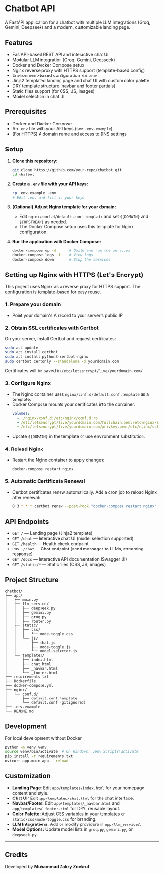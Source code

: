 # Chatbot API

A FastAPI application for a chatbot with multiple LLM integrations (Groq, Gemini, Deepseek) and a modern, customizable landing page.

## Features

- FastAPI-based REST API and interactive chat UI
- Modular LLM integration (Groq, Gemini, Deepseek)
- Docker and Docker Compose setup
- Nginx reverse proxy with HTTPS support (template-based config)
- Environment-based configuration via `.env`
- Jinja2 templated landing page and chat UI with custom color palette
- DRY template structure (navbar and footer partials)
- Static files support (for CSS, JS, images)
- Model selection in chat UI

## Prerequisites

- Docker and Docker Compose
- An `.env` file with your API keys (see `.env.example`)
- (For HTTPS) A domain name and access to DNS settings

## Setup

1. **Clone this repository:**
   ```bash
   git clone https://github.com/your-repo/chatbot.git
   cd chatbot
   ```

2. **Create a `.env` file with your API keys:**
   ```bash
   cp .env.example .env
   # Edit .env and fill in your keys
   ```

3. **(Optional) Adjust Nginx template for your domain:**
   - Edit `nginx/conf.d/default.conf.template` and set `${DOMAIN}` and `${UPSTREAM}` as needed.
   - The Docker Compose setup uses this template for Nginx configuration.

4. **Run the application with Docker Compose:**
   ```bash
   docker-compose up -d      # Build and run the services
   docker-compose logs -f    # View logs
   docker-compose down       # Stop the services
   ```

## Setting up Nginx with HTTPS (Let's Encrypt)

This project uses Nginx as a reverse proxy for HTTPS support. The configuration is template-based for easy reuse.

### 1. Prepare your domain

- Point your domain's A record to your server's public IP.

### 2. Obtain SSL certificates with Certbot

On your server, install Certbot and request certificates:

```bash
sudo apt update
sudo apt install certbot
sudo apt install python3-certbot-nginx
sudo certbot certonly --standalone -d yourdomain.com
```

Certificates will be saved in `/etc/letsencrypt/live/yourdomain.com/`.

### 3. Configure Nginx

- The Nginx container uses `nginx/conf.d/default.conf.template` as a template.
- Docker Compose mounts your certificates into the container:
  ```yaml
  volumes:
    - ./nginx/conf.d:/etc/nginx/conf.d:ro
    - /etc/letsencrypt/live/yourdomain.com/fullchain.pem:/etc/nginx/ssl/fullchain.pem:ro
    - /etc/letsencrypt/live/yourdomain.com/privkey.pem:/etc/nginx/ssl/privkey.pem:ro
  ```
- Update `${DOMAIN}` in the template or use environment substitution.

### 4. Reload Nginx

- Restart the Nginx container to apply changes:
  ```bash
  docker-compose restart nginx
  ```

### 5. Automatic Certificate Renewal

- Certbot certificates renew automatically. Add a cron job to reload Nginx after renewal:
  ```bash
  0 3 * * * certbot renew --post-hook "docker-compose restart nginx"
  ```

## API Endpoints

- `GET /` — Landing page (Jinja2 template)
- `GET /chat` — Interactive chat UI (model selection supported)
- `GET /health` — Health check endpoint
- `POST /chat` — Chat endpoint (send messages to LLMs, streaming response)
- `GET /docs` — Interactive API documentation (Swagger UI)
- `GET /static/*` — Static files (CSS, JS, images)

## Project Structure

```
chatbot/
├── app/
│   ├── main.py
│   ├── llm_service/
│   │   ├── deepseek.py
│   │   ├── gemini.py
│   │   ├── groq.py
│   │   ├── router.py
│   ├── static/
│   │   ├── css/
│   │   │   └── mode-toggle.css
│   │   └── js/
│   │       ├── chat.js
│   │       ├── mode-toggle.js
│   │       └── model-selector.js
│   └── templates/
│       ├── index.html
│       ├── chat.html
│       ├── _navbar.html
│       └── _footer.html
├── requirements.txt
├── Dockerfile
├── docker-compose.yml
├── nginx/
│   └── conf.d/
│       ├── default.conf.template
│       └── default.conf (gitignored)
├── .env.example
└── README.md
```

## Development

For local development without Docker:

```bash
python -m venv venv
source venv/bin/activate  # On Windows: venv\Scripts\activate
pip install -r requirements.txt
uvicorn app.main:app --reload
```

## Customization

- **Landing Page:** Edit `app/templates/index.html` for your homepage content and style.
- **Chat UI:** Edit `app/templates/chat.html` for the chat interface.
- **Navbar/Footer:** Edit `app/templates/_navbar.html` and `app/templates/_footer.html` for DRY, reusable layout.
- **Color Palette:** Adjust CSS variables in your templates or `static/css/mode-toggle.css` for branding.
- **LLM Integrations:** Add or modify providers in `app/llm_service/`.
- **Model Options:** Update model lists in `groq.py`, `gemini.py`, or `deepseek.py`.

---

## Credits

Developed by **Muhammad Zakry Zoekruf**